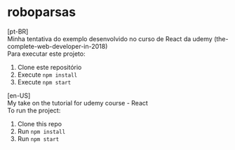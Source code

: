 # roboparsas

[pt-BR]  
Minha tentativa do exemplo desenvolvido no curso de React da udemy (the-complete-web-developer-in-2018)  
Para executar este projeto:

1. Clone este repositório
2. Execute `npm install`
3. Execute `npm start`

[en-US]  
My take on the tutorial for udemy course - React  
To run the project:

1. Clone this repo
2. Run `npm install`
3. Run `npm start`
